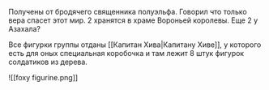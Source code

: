 
Получены от бродячего священника полуэльфа. Говорил что только вера спасет этот мир. 2 хранятся в храме Вороньей королевы.
Еще 2 у Азахала?

Все фигурки группы отданы [[Капитан Хива|Капитану Хиве]], у которого есть для оных специальная коробочка и там лежит 8 штук фигурок солдатиков из дерева.

![[foxy figurine.png]]